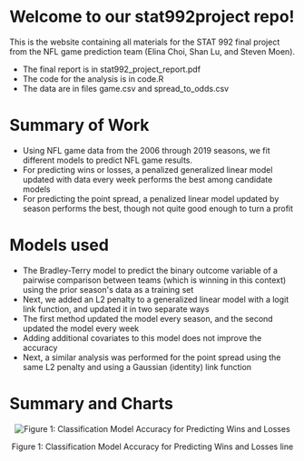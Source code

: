 # Welcome to our stat992project repo!
This is the website containing all materials for the STAT 992 final project from the NFL game prediction team (Elina Choi, Shan Lu, and Steven Moen).
- The final report is in stat992_project_report.pdf
- The code for the analysis is in code.R
- The data are in files game.csv and spread_to_odds.csv

# Summary of Work

- Using NFL game data from the 2006 through 2019 seasons, we fit different models to predict NFL game results. 
- For predicting wins or losses, a penalized generalized linear model updated with data every week performs the best among candidate models
- For predicting the point spread, a penalized linear model updated by season performs the best, though not quite good enough to turn a profit 

# Models used

- The Bradley-Terry model to predict the binary outcome variable of a pairwise comparison between teams (which is winning in this context) using the prior season's data as a training set 
- Next, we added an L2 penalty to a generalized linear model with a logit link function, and updated it in two separate ways
- The first method updated the model every season, and the second updated the model every week
- Adding additional covariates to this model does not improve the accuracy
- Next, a similar analysis was performed for the point spread using the same L2 penalty and using a Gaussian (identity) link function

# Summary and Charts

<div class="figure" style="text-align: center">

<img src="winn_loss_results.png" alt="Figure 1: Classification Model Accuracy for Predicting Wins and Losses"  />

<p class="caption">

Figure 1: Classification Model Accuracy for Predicting Wins and Losses
line

</p>

</div>
